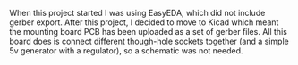 When this project started I was using EasyEDA, which did not include gerber export. After this project, I decided to move to Kicad which meant the mounting board PCB has been uploaded as a set of gerber files. All this board does is connect different though-hole sockets together (and a simple 5v generator with a regulator), so a schematic was not needed. 
